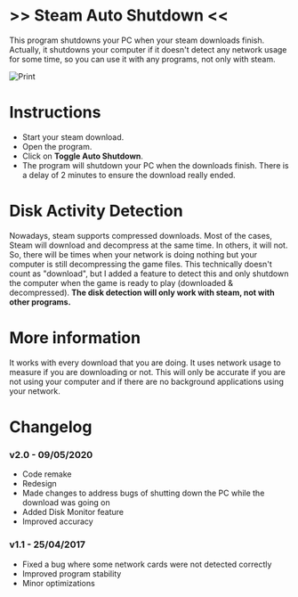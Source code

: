 # >> Steam Auto Shutdown <<
This program shutdowns your PC when your steam downloads finish. Actually, it shutdowns your computer if it doesn't detect any network usage for some time, so you can use it with any programs, not only with steam.

![Print](https://i.imgur.com/3sfdydY.png)

# Instructions
- Start your steam download.
- Open the program.
- Click on <b>Toggle Auto Shutdown</b>.
- The program will shutdown your PC when the downloads finish. There is a delay of 2 minutes to ensure the download really ended.

# Disk Activity Detection
Nowadays, steam supports compressed downloads. Most of the cases, Steam will download and decompress at the same time. In others, it will not. So, there will be times when your network is doing nothing but your computer is still decompressing the game files. This technically doesn't count as "download", but I added a feature to detect this and only shutdown the computer when the game is ready to play (downloaded & decompressed). **The disk detection will only work with steam, not with other programs.**

# More information
It works with every download that you are doing.
It uses network usage to measure if you are downloading or not. This will only be accurate if you are not using your computer and if there are no background applications using your network.

# Changelog

### v2.0 - 09/05/2020
- Code remake
- Redesign
- Made changes to address bugs of shutting down the PC while the download was going on
- Added Disk Monitor feature
- Improved accuracy

### v1.1 - 25/04/2017
- Fixed a bug where some network cards were not detected correctly
- Improved program stability
- Minor optimizations
